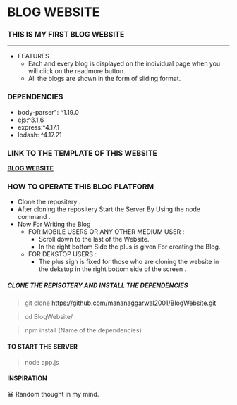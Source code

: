 # BLOG WEBSITE 


### THIS IS MY FIRST BLOG WEBSITE
<HR>


- FEATURES
  + Each and every blog is displayed on the individual page when you 
    will  click on the readmore button.
  + All the blogs are shown in the form of sliding format.

### DEPENDENCIES
- body-parser": ^1.19.0
- ejs:^3.1.6
- express:^4.17.1  
- lodash: ^4.17.21  
  
###  LINK TO THE TEMPLATE OF THIS WEBSITE

**[BLOG WEBSITE](https://mananaggarwal2001.github.io/BlogWebsite/)**

### HOW TO OPERATE THIS BLOG PLATFORM 
- Clone the repositery . 
- After cloning the repositery Start the Server By Using the node command .
- Now For Writing the Blog
  + FOR MOBILE USERS OR ANY OTHER MEDIUM USER :
    +  Scroll down to the last of the Website.
    +  In the right bottom Side the plus is given For creating the Blog.
  + FOR DEKSTOP USERS :
    + The plus sign is fixed for those who are cloning the website in the dekstop in the right bottom  side of the screen .
  
##### CLONE THE REPISOTERY AND INSTALL THE DEPENDENCIES   
>  git clone https://github.com/mananaggarwal2001/BlogWebsite.git

>  cd BlogWebsite/

> npm install  (Name of the dependencies)

#### TO START THE SERVER
> node app.js

#### INSPIRATION 
😀 Random thought in my mind.        
